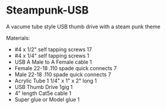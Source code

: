 Steampunk-USB
=============

A vacume tube style USB thumb drive with a steam punk theme

Materials:

* #4 x 1/2" self tapping screws             17
* #4 x 1/4" self tapping screws             1
* USB A Male to A Female cable              1
* Female 22-18 .110 spade quick connects    7
* Male 22-18 .110 spade quick connects      7
* Acrylic Tube 1 1/4" x 1" x 2" long        1
* USB Thumb Drive 1gig                      1
* 4" length Cat5e cable                     1
* Super glue or Model glue                  1
